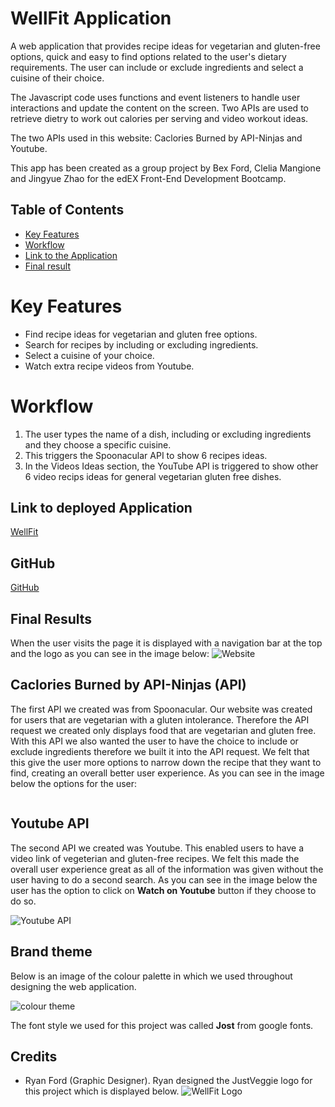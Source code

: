 # WellFit Application

A web application that provides recipe ideas for vegetarian and gluten-free options, quick and easy to find options related to the user's dietary requirements. The user can include or exclude ingredients and select a cuisine of their choice. 

The Javascript code uses functions and event listeners to handle user interactions and update the content on the screen. Two APIs are used to retrieve dietry to work out calories per serving and video workout ideas. 

The two APIs used in this website: Caclories Burned by API-Ninjas and Youtube. 

This app has been created as a group project by Bex Ford, Clelia Mangione and Jingyue Zhao for the edEX Front-End Development Bootcamp. 

## Table of Contents

- [Key Features](#key-features)
- [Workflow](#workflow)
- [Link to the Application](#link-to-deployed-application)
- [Final result](#final-results)

# Key Features

- Find recipe ideas for vegetarian and gluten free options.
- Search for recipes by including or excluding ingredients.
- Select a cuisine of your choice.
- Watch extra recipe videos from Youtube.

# Workflow

1. The user types the name of a dish, including or excluding ingredients and they choose a specific cuisine. 
2. This triggers the Spoonacular API to show 6 recipes ideas. 
3. In the Videos Ideas section, the YouTube API is triggered to show other 6 video recips ideas for general vegetarian gluten free dishes.

## Link to deployed Application

[WellFit]()

## GitHub 
[GitHub]()

## Final Results

When the user visits the page it is displayed with a navigation bar at the top and the logo as you can see in the image below:
![Website](assets/Website.png)

## Caclories Burned by API-Ninjas (API)

The first API we created was from Spoonacular. Our website was created for users that are vegetarian with a gluten intolerance. Therefore the API request we created only displays food that are vegetarian and gluten free. With this API we also wanted the user to have the choice to include or exclude ingredients therefore we built it into the API request. We felt that this give the user more options to narrow down the recipe that they want to find, creating an overall better user experience. As you can see in the image below the options for the user: 

![]()

## Youtube API 

The second API we created was Youtube. This enabled users to have a video link of vegeterian and gluten-free recipes. We felt this made the overall user experience great as all of the information was given without the user having to do a second search. As you can see in the image below the user has the option to click on **Watch on Youtube** button if they choose to do so. 

![Youtube API]()

## Brand theme
Below is an image of the colour palette in which we used throughout designing the web application. 

![colour theme](assets/JVcolour.png)

The font style we used for this project was called **Jost** from google fonts.


## Credits 

- Ryan Ford (Graphic Designer). Ryan designed the JustVeggie logo for this project which is displayed below. 
![WellFit Logo]()
